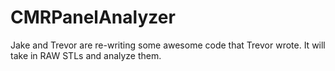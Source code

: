 # CMRPanelAnalyzer
Jake and Trevor are re-writing some awesome code that Trevor wrote. It will take in RAW STLs and analyze them.
